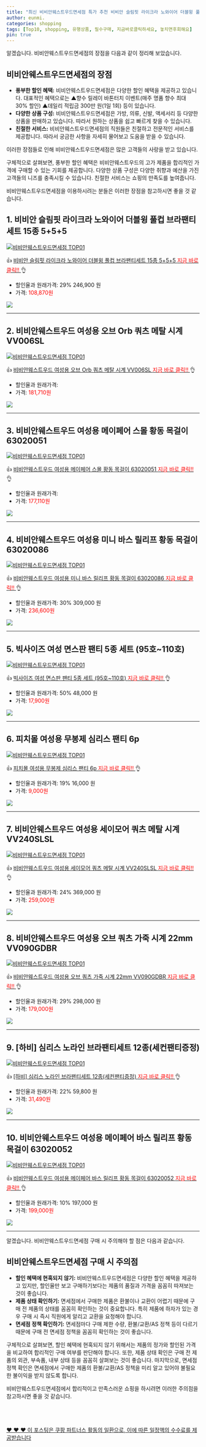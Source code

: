 ```yaml
---
title: "최신 비비안웨스트우드면세점 특가 추천 비비안 슬림핏 라이크라 노와이어 더블윙 풀컵 브라팬티세트 15종 5+5+5 비교 장점"
author: eunmi.
categories: shopping
tags: [Top10, shopping, 유행상품, 필수구매, 지금바로클릭하세요, 놓치면후회해요]
pin: true
---
```

알겠습니다. 비비안웨스트우드면세점의 장점을 다음과 같이 정리해 보았습니다.

**<h2>비비안웨스트우드면세점의 장점</h2>**

* **풍부한 할인 혜택:** 비비안웨스트우드면세점은 다양한 할인 혜택을 제공하고 있습니다. 대표적인 혜택으로는 ▲향수 릴레이 바톤터치 이벤트(매주 명품 향수 최대 30% 할인) ▲데일리 적립금 300만 원(1일 1회) 등이 있습니다.
* **다양한 상품 구성:** 비비안웨스트우드면세점은 가방, 의류, 신발, 액세서리 등 다양한 상품을 판매하고 있습니다. 따라서 원하는 상품을 쉽고 빠르게 찾을 수 있습니다.
* **친절한 서비스:** 비비안웨스트우드면세점의 직원들은 친절하고 전문적인 서비스를 제공합니다. 따라서 궁금한 사항을 자세히 물어보고 도움을 받을 수 있습니다.

이러한 장점들로 인해 비비안웨스트우드면세점은 많은 고객들의 사랑을 받고 있습니다.

구체적으로 살펴보면, 풍부한 할인 혜택은 비비안웨스트우드의 고가 제품을 합리적인 가격에 구매할 수 있는 기회를 제공합니다. 다양한 상품 구성은 다양한 취향과 예산을 가진 고객들의 니즈를 충족시킬 수 있습니다. 친절한 서비스는 쇼핑의 만족도를 높여줍니다.

비비안웨스트우드면세점을 이용하시려는 분들은 이러한 장점을 참고하시면 좋을 것 같습니다.

   

## 1. 비비안 슬림핏 라이크라 노와이어 더블윙 풀컵 브라팬티세트 15종 5+5+5

[![비비안웨스트우드면세점 TOP01](https://thumbnail10.coupangcdn.com/thumbnails/remote/230x230ex/image/vendor_inventory/5762/112c34c83ae05efa999842b2651e31f9247571b8283f15497c84e4ec29f8.jpg)](https://link.coupang.com/re/AFFSDP?lptag=AF3617701&subid=GithubCoopas&pageKey=7476855481&traceid=V0-153&itemId=19521516186&vendorItemId=86630136634)


👍 [비비안 슬림핏 라이크라 노와이어 더블윙 풀컵 브라팬티세트 15종 5+5+5 <font color=red> 지금 바로 클릭!! </font> ](https://link.coupang.com/re/AFFSDP?lptag=AF3617701&subid=GithubCoopas&pageKey=7476855481&traceid=V0-153&itemId=19521516186&vendorItemId=86630136634) 👌 


- 할인율과 원래가격: 29%  246,900   원
- 가격: <span style='color:red'>108,870원</span>

[![](/discount_price.png)](https://link.coupang.com/re/AFFSDP?lptag=AF3617701&subid=GithubCoopas&pageKey=7476855481&traceid=V0-153&itemId=19521516186&vendorItemId=86630136634)

---


   

## 2. 비비안웨스트우드 여성용 오브 Orb 쿼츠 메탈 시계 VV006SL

[![비비안웨스트우드면세점 TOP01](https://thumbnail6.coupangcdn.com/thumbnails/remote/230x230ex/image/retail/images/2022/03/14/11/9/68f6f7ee-c088-4b33-9d25-d11a0e050b20.jpg)](https://link.coupang.com/re/AFFSDP?lptag=AF3617701&subid=GithubCoopas&pageKey=6393485167&traceid=V0-153&itemId=13640227214&vendorItemId=80892928762)


👍 [비비안웨스트우드 여성용 오브 Orb 쿼츠 메탈 시계 VV006SL <font color=red> 지금 바로 클릭!! </font> ](https://link.coupang.com/re/AFFSDP?lptag=AF3617701&subid=GithubCoopas&pageKey=6393485167&traceid=V0-153&itemId=13640227214&vendorItemId=80892928762) 👌 


- 할인율과 원래가격: 
- 가격: <span style='color:red'>181,710원</span>

[![](/discount_price.png)](https://link.coupang.com/re/AFFSDP?lptag=AF3617701&subid=GithubCoopas&pageKey=6393485167&traceid=V0-153&itemId=13640227214&vendorItemId=80892928762)

---


   

## 3. 비비안웨스트우드 여성용 메이페어 스몰 황동 목걸이 63020051

[![비비안웨스트우드면세점 TOP01](https://thumbnail7.coupangcdn.com/thumbnails/remote/230x230ex/image/rs_quotation_api/e1u5s3ia/1e87db957f184920a8f477ef6381aa69.jpg)](https://link.coupang.com/re/AFFSDP?lptag=AF3617701&subid=GithubCoopas&pageKey=6565957705&traceid=V0-153&itemId=14719767026&vendorItemId=81960460025)


👍 [비비안웨스트우드 여성용 메이페어 스몰 황동 목걸이 63020051 <font color=red> 지금 바로 클릭!! </font> ](https://link.coupang.com/re/AFFSDP?lptag=AF3617701&subid=GithubCoopas&pageKey=6565957705&traceid=V0-153&itemId=14719767026&vendorItemId=81960460025) 👌 


- 할인율과 원래가격: 
- 가격: <span style='color:red'>177,110원</span>

[![](/discount_price.png)](https://link.coupang.com/re/AFFSDP?lptag=AF3617701&subid=GithubCoopas&pageKey=6565957705&traceid=V0-153&itemId=14719767026&vendorItemId=81960460025)

---


   

## 4. 비비안웨스트우드 여성용 미니 바스 릴리프 황동 목걸이 63020086

[![비비안웨스트우드면세점 TOP01](https://thumbnail10.coupangcdn.com/thumbnails/remote/230x230ex/image/rs_quotation_api/ucjfexxm/0849eb42fca1477b8d43313e6a5c0e62.jpg)](https://link.coupang.com/re/AFFSDP?lptag=AF3617701&subid=GithubCoopas&pageKey=6565957720&traceid=V0-153&itemId=14719767089&vendorItemId=81960460056)


👍 [비비안웨스트우드 여성용 미니 바스 릴리프 황동 목걸이 63020086 <font color=red> 지금 바로 클릭!! </font> ](https://link.coupang.com/re/AFFSDP?lptag=AF3617701&subid=GithubCoopas&pageKey=6565957720&traceid=V0-153&itemId=14719767089&vendorItemId=81960460056) 👌 


- 할인율과 원래가격: 30%  309,000   원
- 가격: <span style='color:red'>236,600원</span>

[![](/discount_price.png)](https://link.coupang.com/re/AFFSDP?lptag=AF3617701&subid=GithubCoopas&pageKey=6565957720&traceid=V0-153&itemId=14719767089&vendorItemId=81960460056)

---


   

## 5. 빅사이즈 여성 면스판 팬티 5종 세트 (95호~110호)

[![비비안웨스트우드면세점 TOP01](https://thumbnail10.coupangcdn.com/thumbnails/remote/230x230ex/image/vendor_inventory/c88a/a13ef0fd35cf0c2354070c01d7cd7efd4c37434e2ff5c90c51ea996ddeba.jpg)](https://link.coupang.com/re/AFFSDP?lptag=AF3617701&subid=GithubCoopas&pageKey=2016693444&traceid=V0-153&itemId=3430411277&vendorItemId=71416927892)


👍 [빅사이즈 여성 면스판 팬티 5종 세트 (95호~110호) <font color=red> 지금 바로 클릭!! </font> ](https://link.coupang.com/re/AFFSDP?lptag=AF3617701&subid=GithubCoopas&pageKey=2016693444&traceid=V0-153&itemId=3430411277&vendorItemId=71416927892) 👌 


- 할인율과 원래가격: 50%  48,000   원
- 가격: <span style='color:red'>17,900원</span>

[![](/discount_price.png)](https://link.coupang.com/re/AFFSDP?lptag=AF3617701&subid=GithubCoopas&pageKey=2016693444&traceid=V0-153&itemId=3430411277&vendorItemId=71416927892)

---


   

## 6. 피치몰 여성용 무봉제 심리스 팬티 6p

[![비비안웨스트우드면세점 TOP01](https://thumbnail6.coupangcdn.com/thumbnails/remote/230x230ex/image/retail/images/1109581992582695-e413e353-9f84-46d7-8ae2-33cc723fb8a4.jpg)](https://link.coupang.com/re/AFFSDP?lptag=AF3617701&subid=GithubCoopas&pageKey=6056484295&traceid=V0-153&itemId=11119794883&vendorItemId=78398516202)


👍 [피치몰 여성용 무봉제 심리스 팬티 6p <font color=red> 지금 바로 클릭!! </font> ](https://link.coupang.com/re/AFFSDP?lptag=AF3617701&subid=GithubCoopas&pageKey=6056484295&traceid=V0-153&itemId=11119794883&vendorItemId=78398516202) 👌 


- 할인율과 원래가격: 19%  16,000   원
- 가격: <span style='color:red'>9,000원</span>

[![](/discount_price.png)](https://link.coupang.com/re/AFFSDP?lptag=AF3617701&subid=GithubCoopas&pageKey=6056484295&traceid=V0-153&itemId=11119794883&vendorItemId=78398516202)

---


   

## 7. 비비안웨스트우드 여성용 세이모어 쿼츠 메탈 시계 VV240SLSL

[![비비안웨스트우드면세점 TOP01](https://thumbnail9.coupangcdn.com/thumbnails/remote/230x230ex/image/retail/images/2022/03/11/16/2/a883c102-5593-4ec6-9397-55078aab390f.jpg)](https://link.coupang.com/re/AFFSDP?lptag=AF3617701&subid=GithubCoopas&pageKey=6389229959&traceid=V0-153&itemId=13611380229&vendorItemId=80864363683)


👍 [비비안웨스트우드 여성용 세이모어 쿼츠 메탈 시계 VV240SLSL <font color=red> 지금 바로 클릭!! </font> ](https://link.coupang.com/re/AFFSDP?lptag=AF3617701&subid=GithubCoopas&pageKey=6389229959&traceid=V0-153&itemId=13611380229&vendorItemId=80864363683) 👌 


- 할인율과 원래가격: 24%  369,000   원
- 가격: <span style='color:red'>259,000원</span>

[![](/discount_price.png)](https://link.coupang.com/re/AFFSDP?lptag=AF3617701&subid=GithubCoopas&pageKey=6389229959&traceid=V0-153&itemId=13611380229&vendorItemId=80864363683)

---


   

## 8. 비비안웨스트우드 여성용 오브 쿼츠 가죽 시계 22mm VV090GDBR

[![비비안웨스트우드면세점 TOP01](https://thumbnail8.coupangcdn.com/thumbnails/remote/230x230ex/image/retail/images/2022/03/16/10/0/e080bb99-7e83-4352-9598-d44d336a36ba.jpg)](https://link.coupang.com/re/AFFSDP?lptag=AF3617701&subid=GithubCoopas&pageKey=6429701981&traceid=V0-153&itemId=13669264224&vendorItemId=80921331868)


👍 [비비안웨스트우드 여성용 오브 쿼츠 가죽 시계 22mm VV090GDBR <font color=red> 지금 바로 클릭!! </font> ](https://link.coupang.com/re/AFFSDP?lptag=AF3617701&subid=GithubCoopas&pageKey=6429701981&traceid=V0-153&itemId=13669264224&vendorItemId=80921331868) 👌 


- 할인율과 원래가격: 29%  298,000   원
- 가격: <span style='color:red'>179,000원</span>

[![](/discount_price.png)](https://link.coupang.com/re/AFFSDP?lptag=AF3617701&subid=GithubCoopas&pageKey=6429701981&traceid=V0-153&itemId=13669264224&vendorItemId=80921331868)

---


   

## 9. [하비] 심리스 노라인 브라팬티세트 12종(세컨팬티증정)

[![비비안웨스트우드면세점 TOP01](https://thumbnail10.coupangcdn.com/thumbnails/remote/230x230ex/image/vendor_inventory/708f/fee45a663b132aa7fa22e0219265aff3f6085a94174bbca94c4077cd93a6.jpg)](https://link.coupang.com/re/AFFSDP?lptag=AF3617701&subid=GithubCoopas&pageKey=6431861126&traceid=V0-153&itemId=13884117564&vendorItemId=81133880617)


👍 [[하비] 심리스 노라인 브라팬티세트 12종(세컨팬티증정) <font color=red> 지금 바로 클릭!! </font> ](https://link.coupang.com/re/AFFSDP?lptag=AF3617701&subid=GithubCoopas&pageKey=6431861126&traceid=V0-153&itemId=13884117564&vendorItemId=81133880617) 👌 


- 할인율과 원래가격: 22%  59,800   원
- 가격: <span style='color:red'>31,490원</span>

[![](/discount_price.png)](https://link.coupang.com/re/AFFSDP?lptag=AF3617701&subid=GithubCoopas&pageKey=6431861126&traceid=V0-153&itemId=13884117564&vendorItemId=81133880617)

---


   

## 10. 비비안웨스트우드 여성용 메이페어 바스 릴리프 황동 목걸이 63020052

[![비비안웨스트우드면세점 TOP01](https://thumbnail10.coupangcdn.com/thumbnails/remote/230x230ex/image/vendor_inventory/71a7/cb0a7c458bc8557def9b319cf6da342b6237b367262502848a3426af83bb.jpg)](https://link.coupang.com/re/AFFSDP?lptag=AF3617701&subid=GithubCoopas&pageKey=6565957698&traceid=V0-153&itemId=14719766987&vendorItemId=87360033640)


👍 [비비안웨스트우드 여성용 메이페어 바스 릴리프 황동 목걸이 63020052 <font color=red> 지금 바로 클릭!! </font> ](https://link.coupang.com/re/AFFSDP?lptag=AF3617701&subid=GithubCoopas&pageKey=6565957698&traceid=V0-153&itemId=14719766987&vendorItemId=87360033640) 👌 


- 할인율과 원래가격: 10%  197,000   원
- 가격: <span style='color:red'>199,000원</span>

[![](/discount_price.png)](https://link.coupang.com/re/AFFSDP?lptag=AF3617701&subid=GithubCoopas&pageKey=6565957698&traceid=V0-153&itemId=14719766987&vendorItemId=87360033640)

---
알겠습니다. 비비안웨스트우드면세점 구매 시 주의해야 할 점은 다음과 같습니다.

**<h2>비비안웨스트우드면세점 구매 시 주의점</h2>**

* **할인 혜택에 현혹되지 않기:** 비비안웨스트우드면세점은 다양한 할인 혜택을 제공하고 있지만, 할인율만 보고 구매하기보다는 제품의 품질과 가격을 꼼꼼히 따져보는 것이 좋습니다.
* **제품 상태 확인하기:** 면세점에서 구매한 제품은 환불이나 교환이 어렵기 때문에 구매 전 제품의 상태를 꼼꼼히 확인하는 것이 중요합니다. 특히 제품에 하자가 있는 경우 구매 시 즉시 직원에게 알리고 교환을 요청해야 합니다.
* **면세점 정책 확인하기:** 면세점마다 구매 제한 수량, 환불/교환/AS 정책 등이 다르기 때문에 구매 전 면세점 정책을 꼼꼼히 확인하는 것이 좋습니다.

구체적으로 살펴보면, 할인 혜택에 현혹되지 않기 위해서는 제품의 정가와 할인된 가격을 비교하여 합리적인 구매 여부를 판단해야 합니다. 또한, 제품 상태 확인은 구매 전 제품의 외관, 부속품, 내부 상태 등을 꼼꼼히 살펴보는 것이 좋습니다. 마지막으로, 면세점 정책 확인은 면세점에서 구매한 제품의 환불/교환/AS 정책을 미리 알고 있어야 불필요한 불이익을 받지 않도록 합니다.

비비안웨스트우드면세점에서 합리적이고 만족스러운 쇼핑을 하시려면 이러한 주의점을 참고하시면 좋을 것 같습니다.<br><br><br><br><br> [ ❤ ❤ ❤ 이 포스팅은 쿠팡 파트너스 활동의 일환으로, 이에 따른 일정액의 수수료를 제공받습니다](https://link.coupang.com/a/bcEFyh)